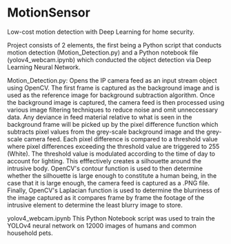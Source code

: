 # MotionSensor
Low-cost motion detection with Deep Learning for home security.

Project consists of 2 elements, the first being a Python script that conducts motion detection (Motion_Detection.py) and a Python notebook file (yolov4_webcam.ipynb) which conducted the object detection via Deep Learning Neural Network.

Motion_Detection.py:
Opens the IP camera feed as an input stream object using OpenCV. The first frame is captured as the background image and is used as the reference image for background subtraction algorithm. Once the background image is captured, the camera feed is then processed using various image filtering techniques to reduce noise and omit unneccessary data. Any deviance in feed material relative to what is seen in the background frame will be picked up by the pixel difference function which subtracts pixel values from the grey-scale background image and the grey-scale camera feed. Each pixel difference is compared to a threshold value where pixel differences exceeding the threshold value are triggered to 255 (White). The threshold value is modulated according to the time of day to account for lighting. This efffectively creates a silhouette around the intrusive body. OpenCV's contour function is used to then determine whether the silhouette is large enough to constitute a human being, in the case that it is large enough, the camera feed is captured as a .PNG file. Finally, OpenCV's Laplacian function is used to determine the blurriness of the image captured as it compares frame by frame the footage of the intrusive element to determine the least blurry image to store.

yolov4_webcam.ipynb
This Python Notebook script was used to train the YOLOv4 neural network on 12000 images of humans and common household pets. 

